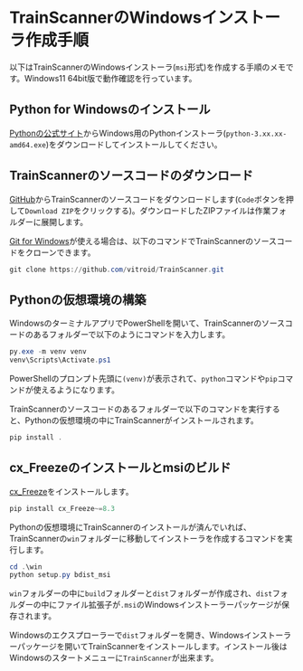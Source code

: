 # TrainScannerのWindowsインストーラ作成手順

以下はTrainScannerのWindowsインストーラ(`msi`形式)を作成する手順のメモです。Windows11 64bit版で動作確認を行っています。

## Python for Windowsのインストール

[Pythonの公式サイト](https://www.python.org/downloads/)からWindows用のPythonインストーラ(`python-3.xx.xx-amd64.exe`)をダウンロードしてインストールしてください。

## TrainScannerのソースコードのダウンロード

[GitHub](https://github.com/vitroid/TrainScanner)からTrainScannerのソースコードをダウンロードします(`Code`ボタンを押して`Download ZIP`をクリックする)。ダウンロードしたZIPファイルは作業フォルダーに展開します。

[Git for Windows](https://gitforwindows.org/)が使える場合は、以下のコマンドでTrainScannerのソースコードをクローンできます。

```powershell
git clone https://github.com/vitroid/TrainScanner.git
```

## Pythonの仮想環境の構築

WindowsのターミナルアプリでPowerShellを開いて、TrainScannerのソースコードのあるフォルダーで以下のようにコマンドを入力します。

```powershell
py.exe -m venv venv
venv\Scripts\Activate.ps1
```

PowerShellのプロンプト先頭に`(venv)`が表示されて、`python`コマンドや`pip`コマンドが使えるようになります。

TrainScannerのソースコードのあるフォルダーで以下のコマンドを実行すると、Pythonの仮想環境の中にTrainScannerがインストールされます。

```powershell
pip install .
```

## cx_Freezeのインストールとmsiのビルド

[cx_Freeze](https://cx-freeze.readthedocs.io/en/stable/)をインストールします。

```powershell
pip install cx_Freeze~=8.3
```

Pythonの仮想環境にTrainScannerのインストールが済んでいれば、TrainScannerの`win`フォルダーに移動してインストーラを作成するコマンドを実行します。

```powershell
cd .\win
python setup.py bdist_msi
```

`win`フォルダーの中に`build`フォルダーと`dist`フォルダーが作成され、`dist`フォルダーの中にファイル拡張子が`.msi`のWindowsインストーラーパッケージが保存されます。

Windowsのエクスプローラーで`dist`フォルダーを開き、Windowsインストーラーパッケージを開いてTrainScannerをインストールします。インストール後はWindowsのスタートメニューに`TrainScanner`が出来ます。
